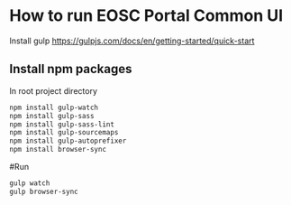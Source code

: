 # How to run EOSC Portal Common UI

Install gulp  https://gulpjs.com/docs/en/getting-started/quick-start

## Install npm packages
In root project directory

```bash
npm install gulp-watch
npm install gulp-sass
npm install gulp-sass-lint
npm install gulp-sourcemaps
npm install gulp-autoprefixer
npm install browser-sync
```

#Run

``` bash 
gulp watch
gulp browser-sync
```
